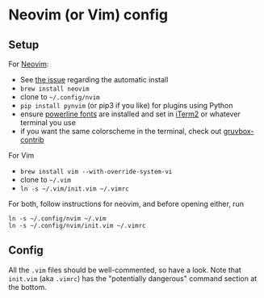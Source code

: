 # Neovim (or Vim) config

## Setup
For [Neovim](https://github.com/neovim/neovim):

- See [the issue](https://github.com/wallw-bits/nvim-config/issues/1) regarding the automatic install
- `brew install neovim`
- clone to `~/.config/nvim`
- `pip install pynvim` (or pip3 if you like) for plugins using Python
- ensure [powerline fonts](https://github.com/powerline/fonts) are installed and set in [iTerm2](https://www.iterm2.com/) or whatever terminal you use
- if you want the same colorscheme in the terminal, check out [gruvbox-contrib](https://github.com/morhetz/gruvbox-contrib)

For Vim
- `brew install vim --with-override-system-vi`
- clone to `~/.vim`
- `ln -s ~/.vim/init.vim ~/.vimrc`

For both, follow instructions for neovim, and before opening either, run
```
ln -s ~/.config/nvim ~/.vim
ln -s ~/.config/nvim/init.vim ~/.vimrc
```

## Config
All the `.vim` files should be well-commented, so have a look. Note that `init.vim` (aka `.vimrc`) has the "potentially dangerous" command section at the bottom.
